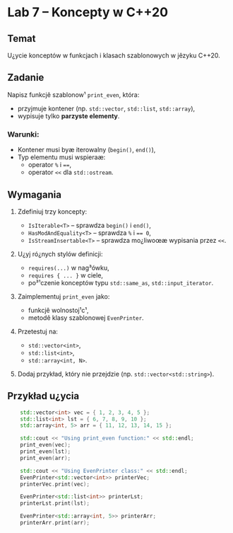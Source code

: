 # Lab 7 – Koncepty w C++20

## Temat

U¿ycie konceptów w funkcjach i klasach szablonowych w jêzyku C++20.

## Zadanie

Napisz funkcjê szablonow¹ `print_even`, która:

- przyjmuje kontener (np. `std::vector`, `std::list`, `std::array`),
- wypisuje tylko **parzyste elementy**.

### Warunki:

- Kontener musi byæ iterowalny (`begin()`, `end()`),
- Typ elementu musi wspieraæ:
  - operator `%` i `==`,
  - operator `<<` dla `std::ostream`.

## Wymagania

1. Zdefiniuj trzy koncepty:
   - `IsIterable<T>` – sprawdza `begin()` i `end()`,
   - `HasModAndEquality<T>` – sprawdza `%` i `== 0`,
   - `IsStreamInsertable<T>` – sprawdza mo¿liwoœæ wypisania przez `<<`.

2. U¿yj ró¿nych stylów definicji:
   - `requires(...)` w nag³ówku,
   - `requires { ... }` w ciele,
   - po³¹czenie konceptów typu `std::same_as`, `std::input_iterator`.

3. Zaimplementuj `print_even` jako:
   - funkcjê wolnostoj¹c¹,
   - metodê klasy szablonowej `EvenPrinter`.

4. Przetestuj na:
   - `std::vector<int>`,
   - `std::list<int>`,
   - `std::array<int, N>`.

5. Dodaj przykład, który nie przejdzie (np. `std::vector<std::string>`).

## Przykład u¿ycia

```cpp
    std::vector<int> vec = { 1, 2, 3, 4, 5 };
    std::list<int> lst = { 6, 7, 8, 9, 10 };
    std::array<int, 5> arr = { 11, 12, 13, 14, 15 };

    std::cout << "Using print_even function:" << std::endl;
    print_even(vec);
    print_even(lst);
    print_even(arr);

    std::cout << "Using EvenPrinter class:" << std::endl;
    EvenPrinter<std::vector<int>> printerVec;
    printerVec.print(vec);

    EvenPrinter<std::list<int>> printerLst;
    printerLst.print(lst);

    EvenPrinter<std::array<int, 5>> printerArr;
    printerArr.print(arr);

